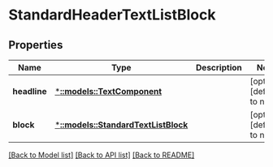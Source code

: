 # StandardHeaderTextListBlock

## Properties
Name | Type | Description | Notes
------------ | ------------- | ------------- | -------------
**headline** | [***::models::TextComponent**](TextComponent.md) |  | [optional] [default to null]
**block** | [***::models::StandardTextListBlock**](StandardTextListBlock.md) |  | [optional] [default to null]

[[Back to Model list]](../README.md#documentation-for-models) [[Back to API list]](../README.md#documentation-for-api-endpoints) [[Back to README]](../README.md)


